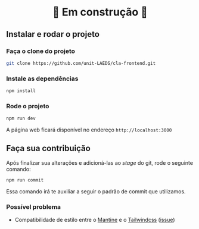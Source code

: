 <h1 align="center">🚧 Em construção 🚧</h1>

## Instalar e rodar o projeto

### Faça o clone do projeto

```bash
git clone https://github.com/unit-LAEDS/cla-frontend.git
```

### Instale as dependências

```bash
npm install
```

### Rode o projeto

```bash
npm run dev
```

A página web ficará disponível no endereço <code>http://localhost:3000</code>

## Faça sua contribuição

Após finalizar sua alterações e adicioná-las ao _stage_ do git, rode o seguinte comando:

```bash
npm run commit
```

Essa comando irá te auxiliar a seguir o padrão de commit que utilizamos.

### Possível problema

- Compatibilidade de estilo entre o [Mantine](https://mantine.dev/) e o [Tailwindcss](https://tailwindcss.com/) ([issue](https://github.com/mantinedev/mantine/issues/823))
